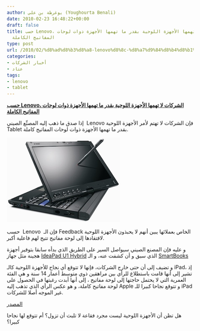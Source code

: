 ```yaml
---
author: يوغرطة بن علي (Youghourta Benali)
date: 2010-02-23 16:48:22+00:00
draft: false
title: حسب Lenovo، الشركات لا تهمها الأجهزة اللوحية بقدر ما تهمها الأجهزة ذوات لوحات
  المفاتيح الكاملة
type: post
url: /2010/02/%d8%ad%d8%b3%d8%a8-lenovo%d8%8c-%d8%a7%d9%84%d8%b4%d8%b1%d9%83%d8%a7%d8%aa-%d9%84%d8%a7-%d8%aa%d9%87%d9%85%d9%87%d8%a7-%d8%a7%d9%84%d8%a3%d8%ac%d9%87%d8%b2%d8%a9-%d8%a7%d9%84%d9%84%d9%88%d8%ad%d9%8a/
categories:
- أخبار الشركات
- عتاد
tags:
- lenovo
- tablet
---
```


[**حسب Lenovo، الشركات لا تهمها الأجهزة اللوحية بقدر ما تهمها الأجهزة ذوات لوحات المفاتيح الكاملة**](https://www.it-scoop.com/2010/02/%d8%ad%d8%b3%d8%a8-lenovo%d8%8c-%d8%a7%d9%84%d8%b4%d8%b1%d9%83%d8%a7%d8%aa-%d9%84%d8%a7-%d8%aa%d9%87%d9%85%d9%87%d8%a7-%d8%a7%d9%84%d8%a3%d8%ac%d9%87%d8%b2%d8%a9-%d8%a7%d9%84%d9%84%d9%88%d8%ad%d9%8a/)


إذا صدق ما ذهب إليه المصنِّع الصيني  Lenovo فإن الشركات لا تهتم لأمر الأجهزة اللوحية Tablet بقدر ما تهمها الأجهزة ذوات لوحات المفاتيح كاملة.

[![](thinkpad-x201-small.jpg)
](https://www.it-scoop.com/2010/02/%d8%ad%d8%b3%d8%a8-lenovo%d8%8c-%d8%a7%d9%84%d8%b4%d8%b1%d9%83%d8%a7%d8%aa-%d9%84%d8%a7-%d8%aa%d9%87%d9%85%d9%87%d8%a7-%d8%a7%d9%84%d8%a3%d8%ac%d9%87%d8%b2%d8%a9-%d8%a7%d9%84%d9%84%d9%88%d8%ad%d9%8a/)

حسب  Lenovo  فإن الـ Feedback الخاص بعملائها يبين أنهم لا يحبذون الأجهزة اللوحية لافتقادها إلى لوحة مفاتيح تتيح لهم فاعلية أكبر.

و عليه فإن المصنع الصيني سيواصل السير على الطريق الذي بدأه سابقا بتوفير أجهزة هجينة مثل جهاز [IdeaPad U1 Hybrid](../../../../../2010/01/%d8%b4%d8%b1%d9%83%d8%a9-lenovo-%d8%b3%d8%aa%d8%b7%d8%b1%d8%ad-%d9%83%d9%85%d8%a8%d9%8a%d9%88%d8%aa%d8%b1-%d9%85%d8%ad%d9%85%d9%88%d9%84-%d9%87%d8%ac%d9%8a%d9%86/) الذي سبق و أن كشفت عنه، و الـ [SmartBooks](../../../../../2010/02/hp-%d8%aa%d9%83%d8%b4%d9%81-%d8%a7%d9%84%d9%86%d9%82%d8%a7%d8%a8-%d8%b9%d9%86-airlife-100-%d8%a7%d9%84%d9%80-smartbook-%d8%a7%d9%84%d8%b0%d9%8a-%d9%8a%d8%ac%d9%85%d8%b9-%d8%a8%d9%8a%d9%86-%d8%ae/)

و تضيف إلى أن حتى خارج الشركات، فإنها لا تتوقع أي نجاح للأجهزة اللوحية كالـ iPad، إذ تشير إلى أنها قامت باستطلاع للرأي بين مراهقين ذوي متوسط أعمار 14 سنة و هي الفئة العمرية التي لا يحتمل حاجتها إلى لوحة مفاتيح ، إلى أنها أبدت رغبتها في الحصول على لوحة مفاتيح كاملة، و هو عكس الرأي الذي تذهب إليه Apple و تتوقع نجاحا كبيرا للـ iPad غير الموجه أصلا للشركات.

[المصدر](http://news.cnet.com/8301-13924_3-10458041-64.html?tag=newsEditorsPicksArea.0)

هل تظن أن الأجهزة اللوحية ليست مجرد فقاعة لا تلبث أن تزول؟ أم تتوقع لها نجاحا كبيرا؟
